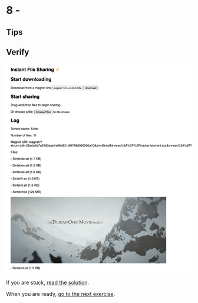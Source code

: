 # 8 -



## Tips



## Verify

![](08.png)

If you are stuck, [read the solution](https://codepen.io/ferossity/pen/pojMbzw).

When you are ready, [go to the next exercise](09.md).

